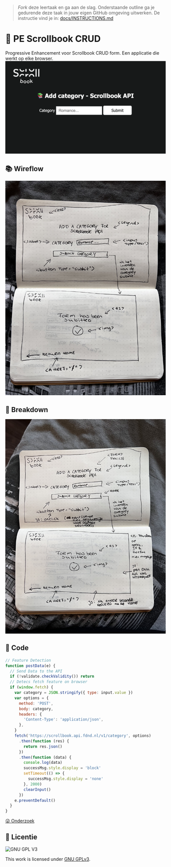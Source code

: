 > _Fork_ deze leertaak en ga aan de slag. Onderstaande outline ga je gedurende deze taak in jouw eigen GitHub omgeving uitwerken. De instructie vind je in: [docs/INSTRUCTIONS.md](docs/INSTRUCTIONS.md)

# 🎉 PE Scrollbook CRUD
Progressive Enhancement voor Scrollbook CRUD form. Een applicatie die werkt op elke browser.
![Mockup](https://github.com/JustinLung/the-web-is-for-everyone-PE-crud-form/blob/main/docs/mockup.png?raw=true)

## 📚 Wireflow
<!-- Toon hier de Wirefllow -->
![Wireflow](https://github.com/JustinLung/the-web-is-for-everyone-PE-crud-form/blob/main/docs/wireflow-breakdown-html.jpg?raw=true)

## 🥑 Breakdown
<!-- Toon hier de Breakdown met de pseudo code en de verschillende lagen van Progressive enhancement -->
![Breakdown Schets](https://github.com/JustinLung/the-web-is-for-everyone-PE-crud-form/blob/main/docs/breakdown-layers.jpg?raw=true)

## 🚀 Code
<!-- Toon hier de verschillende technieken die je gebruikt en hoe je dit met de CSS cascade en/of JS feature detect hebt gecodeerd -->

``` js
// Feature Detection
function postData(e) {
  // Send Data to the API
  if (!validate.checkValidity()) return
  // Detecs fetch feature on browser
  if (window.fetch) {
    var category = JSON.stringify({ type: input.value })
    var options = {
      method: 'POST',
      body: category,
      headers: {
        'Content-Type': 'application/json',
      },
    }
    fetch('https://scrollbook.api.fdnd.nl/v1/category', options)
      .then(function (res) {
        return res.json()
      })
      .then(function (data) {
        console.log(data)
        successMsg.style.display = 'block'
        setTimeout(() => {
          successMsg.style.display = 'none'
        }, 2000)
        clearInput()
      })
    e.preventDefault()
  }
}

```

<!-- documenteer het onderzoek met de browser ondersteuning in de WIKI van de leertaak -->
[😜 Onderzoek](https://github.com/JustinLung/the-web-is-for-everyone-PE-crud-form/wiki)
## 🍉 Licentie

![GNU GPL V3](https://www.gnu.org/graphics/gplv3-127x51.png)

This work is licensed under [GNU GPLv3](./LICENSE).
